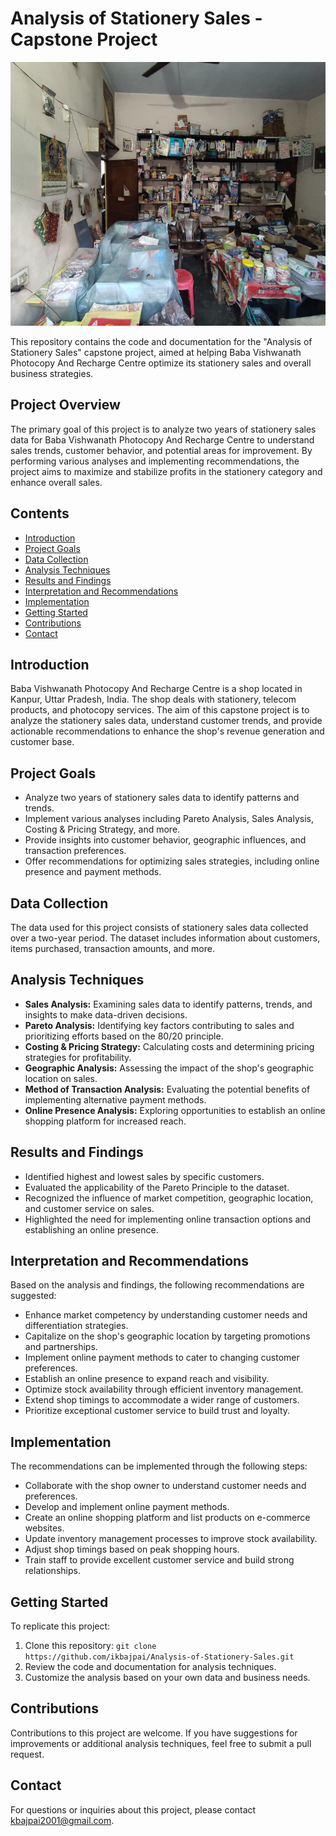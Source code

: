 # Analysis of Stationery Sales - Capstone Project

![Shop](shop.png)

This repository contains the code and documentation for the "Analysis of Stationery Sales" capstone project, aimed at helping Baba Vishwanath Photocopy And Recharge Centre optimize its stationery sales and overall business strategies.

## Project Overview

The primary goal of this project is to analyze two years of stationery sales data for Baba Vishwanath Photocopy And Recharge Centre to understand sales trends, customer behavior, and potential areas for improvement. By performing various analyses and implementing recommendations, the project aims to maximize and stabilize profits in the stationery category and enhance overall sales.

## Contents

- [Introduction](#introduction)
- [Project Goals](#project-goals)
- [Data Collection](#data-collection)
- [Analysis Techniques](#analysis-techniques)
- [Results and Findings](#results-and-findings)
- [Interpretation and Recommendations](#interpretation-and-recommendations)
- [Implementation](#implementation)
- [Getting Started](#getting-started)
- [Contributions](#contributions)
- [Contact](#contact)

## Introduction

Baba Vishwanath Photocopy And Recharge Centre is a shop located in Kanpur, Uttar Pradesh, India. The shop deals with stationery, telecom products, and photocopy services. The aim of this capstone project is to analyze the stationery sales data, understand customer trends, and provide actionable recommendations to enhance the shop's revenue generation and customer base.

## Project Goals

- Analyze two years of stationery sales data to identify patterns and trends.
- Implement various analyses including Pareto Analysis, Sales Analysis, Costing & Pricing Strategy, and more.
- Provide insights into customer behavior, geographic influences, and transaction preferences.
- Offer recommendations for optimizing sales strategies, including online presence and payment methods.

## Data Collection

The data used for this project consists of stationery sales data collected over a two-year period. The dataset includes information about customers, items purchased, transaction amounts, and more.

## Analysis Techniques

- **Sales Analysis:** Examining sales data to identify patterns, trends, and insights to make data-driven decisions.
- **Pareto Analysis:** Identifying key factors contributing to sales and prioritizing efforts based on the 80/20 principle.
- **Costing & Pricing Strategy:** Calculating costs and determining pricing strategies for profitability.
- **Geographic Analysis:** Assessing the impact of the shop's geographic location on sales.
- **Method of Transaction Analysis:** Evaluating the potential benefits of implementing alternative payment methods.
- **Online Presence Analysis:** Exploring opportunities to establish an online shopping platform for increased reach.

## Results and Findings

- Identified highest and lowest sales by specific customers.
- Evaluated the applicability of the Pareto Principle to the dataset.
- Recognized the influence of market competition, geographic location, and customer service on sales.
- Highlighted the need for implementing online transaction options and establishing an online presence.

## Interpretation and Recommendations

Based on the analysis and findings, the following recommendations are suggested:

- Enhance market competency by understanding customer needs and differentiation strategies.
- Capitalize on the shop's geographic location by targeting promotions and partnerships.
- Implement online payment methods to cater to changing customer preferences.
- Establish an online presence to expand reach and visibility.
- Optimize stock availability through efficient inventory management.
- Extend shop timings to accommodate a wider range of customers.
- Prioritize exceptional customer service to build trust and loyalty.

## Implementation

The recommendations can be implemented through the following steps:

- Collaborate with the shop owner to understand customer needs and preferences.
- Develop and implement online payment methods.
- Create an online shopping platform and list products on e-commerce websites.
- Update inventory management processes to improve stock availability.
- Adjust shop timings based on peak shopping hours.
- Train staff to provide excellent customer service and build strong relationships.

## Getting Started

To replicate this project:

1. Clone this repository: `git clone https://github.com/ikbajpai/Analysis-of-Stationery-Sales.git`
2. Review the code and documentation for analysis techniques.
3. Customize the analysis based on your own data and business needs.

## Contributions

Contributions to this project are welcome. If you have suggestions for improvements or additional analysis techniques, feel free to submit a pull request.

## Contact

For questions or inquiries about this project, please contact [kbajpai2001@gmail.com]().
